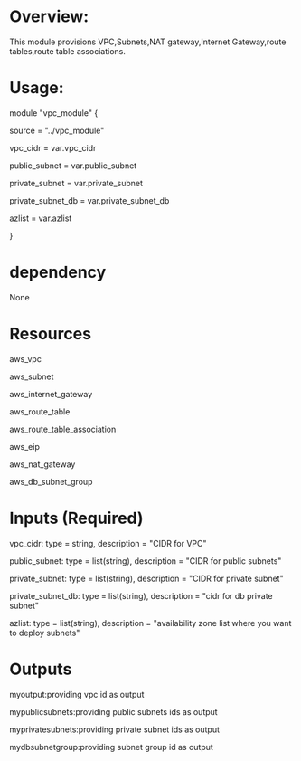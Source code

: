 Overview:
========

This module provisions VPC,Subnets,NAT gateway,Internet Gateway,route tables,route table associations.

Usage:
======
module "vpc_module" {

  source            = "../vpc_module"
  
  vpc_cidr          = var.vpc_cidr
  
  public_subnet     = var.public_subnet
  
  private_subnet    = var.private_subnet
  
  private_subnet_db = var.private_subnet_db
  
  azlist            = var.azlist
  
}




dependency
=========
None

Resources
=========
aws_vpc

aws_subnet

aws_internet_gateway

aws_route_table

aws_route_table_association

aws_eip

aws_nat_gateway

aws_db_subnet_group



Inputs (Required)
================

vpc_cidr:
type = string,
description = "CIDR for VPC"

public_subnet:
type = list(string),
description = "CIDR for public subnets"


private_subnet:
type = list(string),
description = "CIDR for private subnet"


private_subnet_db:
type = list(string),
description = "cidr for db private subnet"


azlist:
type = list(string),
description = "availability zone list where you want to deploy subnets"





Outputs
========
myoutput:providing vpc id as output

mypublicsubnets:providing public subnets ids as output

myprivatesubnets:providing private subnet ids as output

mydbsubnetgroup:providing subnet group id as output


